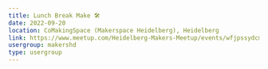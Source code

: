 ```yaml
---
title: Lunch Break Make 🛠️
date: 2022-09-20
location: CoMakingSpace (Makerspace Heidelberg), Heidelberg
link: https://www.meetup.com/Heidelberg-Makers-Meetup/events/wfjpssydcmbbc/
usergroup: makershd
type: usergroup
---
```

